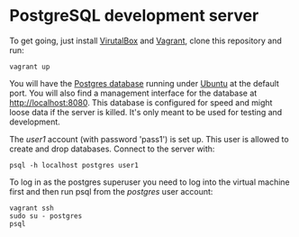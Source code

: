 # PostgreSQL development server

To get going, just install [VirutalBox](http://virtualbox.org) and
[Vagrant](http://vagrantup.com), clone this repository and run:

    vagrant up

You will have the [Postgres database](http://postgresql.org) running under
[Ubuntu](http://releases.ubuntu.com/precise/) at the default port. You will
also find a management interface for the database at <http://localhost:8080>.
This database is configured for speed and might loose data if the server is
killed. It's only meant to be used for testing and development.

The _user1_ account (with password 'pass1') is set up.  This user is allowed to
create and drop databases.  Connect to the server with:

    psql -h localhost postgres user1

To log in as the postgres superuser you need to log into the virtual machine
first and then run psql from the _postgres_ user account:

    vagrant ssh
    sudo su - postgres
    psql
